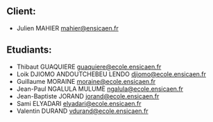 Client:
--------------------------------
- Julien MAHIER <mahier@ensicaen.fr>

Etudiants:
--------------------------------
- Thibaut GUAQUIERE <guaquiere@ecole.ensicaen.fr>
- Loik DJIOMO ANDOUTCHEBEU LENDO <djiomo@ecole.ensicaen.fr>
- Guillaume MORAINE <moraine@ecole.ensicaen.fr>
- Jean-Paul NGALULA MULUME <ngalula@ecole.ensicaen.fr>
- Jean-Baptiste JORAND <jorand@ecole.ensicaen.fr>
- Sami ELYADARI <elyadari@ecole.ensicaen.fr>
- Valentin DURAND <vdurand@ecole.ensicaen.fr>